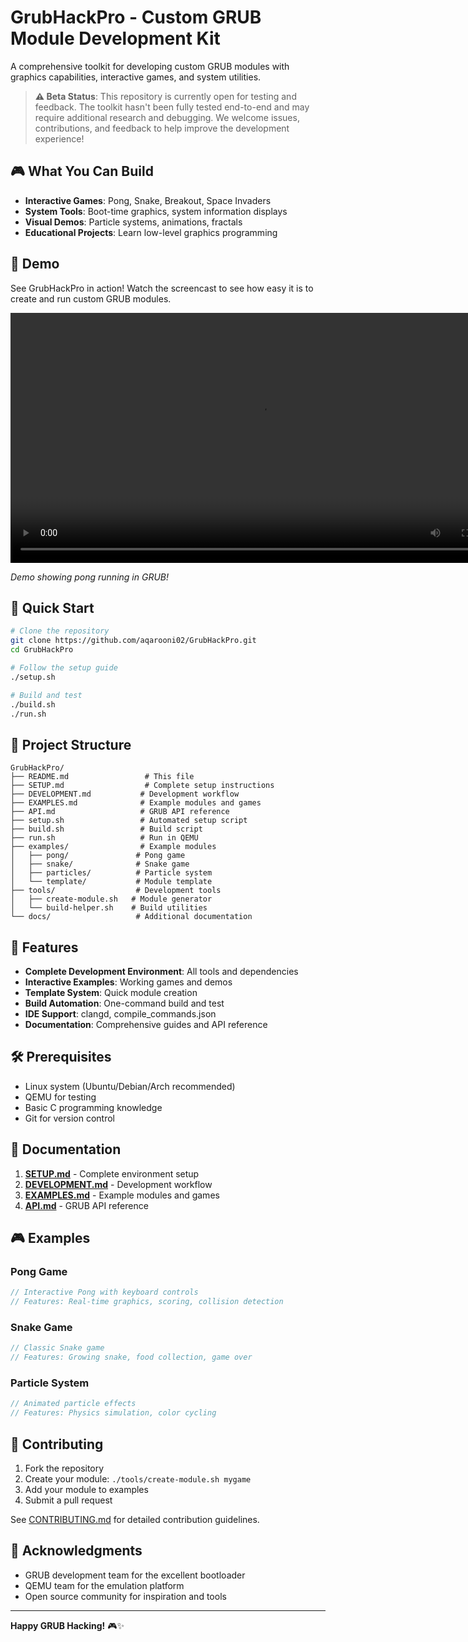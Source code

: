 # GrubHackPro - Custom GRUB Module Development Kit

A comprehensive toolkit for developing custom GRUB modules with graphics capabilities, interactive games, and system utilities.

> **⚠️ Beta Status**: This repository is currently open for testing and feedback. The toolkit hasn't been fully tested end-to-end and may require additional research and debugging. We welcome issues, contributions, and feedback to help improve the development experience!

## 🎮 What You Can Build

- **Interactive Games**: Pong, Snake, Breakout, Space Invaders
- **System Tools**: Boot-time graphics, system information displays
- **Visual Demos**: Particle systems, animations, fractals
- **Educational Projects**: Learn low-level graphics programming

## 🎥 Demo

See GrubHackPro in action! Watch the screencast to see how easy it is to create and run custom GRUB modules.

<video controls width="800">
  <source src="demo.webm" type="video/webm">
  Your browser does not support the video tag.
</video>

*Demo showing pong running in GRUB!*

## 🚀 Quick Start

```bash
# Clone the repository
git clone https://github.com/aqarooni02/GrubHackPro.git
cd GrubHackPro

# Follow the setup guide
./setup.sh

# Build and test
./build.sh
./run.sh
```

## 📁 Project Structure

```
GrubHackPro/
├── README.md                 # This file
├── SETUP.md                  # Complete setup instructions
├── DEVELOPMENT.md           # Development workflow
├── EXAMPLES.md              # Example modules and games
├── API.md                   # GRUB API reference
├── setup.sh                 # Automated setup script
├── build.sh                 # Build script
├── run.sh                   # Run in QEMU
├── examples/                # Example modules
│   ├── pong/               # Pong game
│   ├── snake/              # Snake game
│   ├── particles/          # Particle system
│   └── template/           # Module template
├── tools/                  # Development tools
│   ├── create-module.sh   # Module generator
│   └── build-helper.sh    # Build utilities
└── docs/                   # Additional documentation
```

## 🎯 Features

- **Complete Development Environment**: All tools and dependencies
- **Interactive Examples**: Working games and demos
- **Template System**: Quick module creation
- **Build Automation**: One-command build and test
- **IDE Support**: clangd, compile_commands.json
- **Documentation**: Comprehensive guides and API reference

## 🛠️ Prerequisites

- Linux system (Ubuntu/Debian/Arch recommended)
- QEMU for testing
- Basic C programming knowledge
- Git for version control

## 📖 Documentation

1. **[SETUP.md](SETUP.md)** - Complete environment setup
2. **[DEVELOPMENT.md](DEVELOPMENT.md)** - Development workflow
3. **[EXAMPLES.md](EXAMPLES.md)** - Example modules and games
4. **[API.md](API.md)** - GRUB API reference

## 🎮 Examples

### Pong Game
```c
// Interactive Pong with keyboard controls
// Features: Real-time graphics, scoring, collision detection
```

### Snake Game
```c
// Classic Snake game
// Features: Growing snake, food collection, game over
```

### Particle System
```c
// Animated particle effects
// Features: Physics simulation, color cycling
```

## 🤝 Contributing

1. Fork the repository
2. Create your module: `./tools/create-module.sh mygame`
3. Add your module to examples
4. Submit a pull request

See [CONTRIBUTING.md](CONTRIBUTING.md) for detailed contribution guidelines.

## 🙏 Acknowledgments

- GRUB development team for the excellent bootloader
- QEMU team for the emulation platform
- Open source community for inspiration and tools

---

**Happy GRUB Hacking!** 🎮✨

